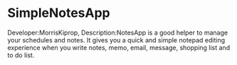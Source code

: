 # SimpleNotesApp
Developer:MorrisKiprop,
Description:NotesApp is a good helper to manage your schedules and notes. It gives you a quick and simple notepad editing experience when you write notes, memo, email, message, shopping list and to do list.

